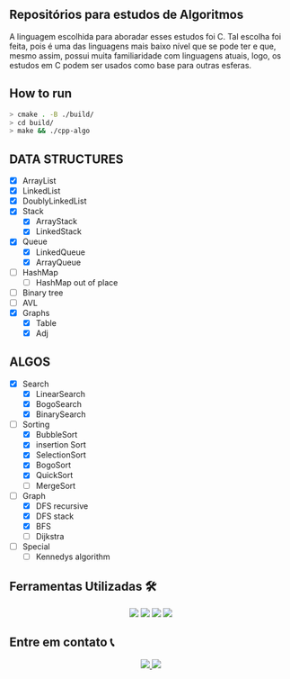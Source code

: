 ## Repositórios para estudos de Algoritmos

A linguagem escolhida para aboradar esses estudos foi C. Tal escolha foi feita, pois é uma das linguagens mais baixo nível que se pode ter e que, mesmo assim, possui muita familiaridade com linguagens atuais, logo, os estudos em C podem ser usados como base para outras esferas.

## How to run

```sh
> cmake . -B ./build/
> cd build/
> make && ./cpp-algo
```

## DATA STRUCTURES

-   [x] ArrayList
-   [x] LinkedList
-   [x] DoublyLinkedList
-   [x] Stack
    -   [x] ArrayStack
    -   [x] LinkedStack
-   [x] Queue
    -   [x] LinkedQueue
    -   [x] ArrayQueue
-   [ ] HashMap
    -   [ ] HashMap out of place
-   [ ] Binary tree
-   [ ] AVL
-   [x] Graphs
    -   [x] Table
    -   [x] Adj

## ALGOS

-   [x] Search
    -   [x] LinearSearch
    -   [x] BogoSearch
    -   [x] BinarySearch
-   [ ] Sorting
    -   [x] BubbleSort
    -   [x] insertion Sort
    -   [x] SelectionSort
    -   [x] BogoSort
    -   [x] QuickSort
    -   [ ] MergeSort
-   [ ] Graph
    -   [x] DFS recursive
    -   [x] DFS stack
    -   [x] BFS
    -   [ ] Dijkstra
-   [ ] Special
    -   [ ] Kennedys algorithm

## Ferramentas Utilizadas 🛠️

<p align="center">
    <img src="https://img.shields.io/badge/c++-%2300599C.svg?style=for-the-badge&logo=c%2B%2B&logoColor=white" />
    <img src="https://img.shields.io/badge/CMake-%23008FBA.svg?style=for-the-badge&logo=cmake&logoColor=white">
    <img src="https://img.shields.io/badge/Git-E34F26?style=for-the-badge&logo=git&logoColor=white" />
    <img src="https://img.shields.io/badge/c-%2300599C.svg?style=for-the-badge&logo=c&logoColor=white">
</p>

## Entre em contato 📞

<p align="center">
<a href="https://www.linkedin.com/in/luis-felipe-vanin-martins-5a5b38215">
<img src="https://img.shields.io/badge/-LinkedIn-black.svg?style=for-the-badge&logo=linkedin&colorB=blue">
</a>
<a href="mailto:luisfvanin2@gmail.com">
<img src="https://img.shields.io/badge/Gmail:%20luisfvanin2@gmail.com-D14836?style=for-the-badge&logo=gmail&logoColor=white">
</a>
</p>
